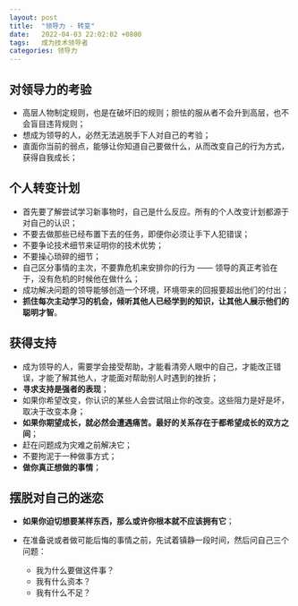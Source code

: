 ```yaml
---
layout: post
title:  "领导力 - 转变"
date:   2022-04-03 22:02:02 +0800
tags:   成为技术领导者
categories: 领导力
---
```


## 对领导力的考验

+ 高层人物制定规则，也是在破坏旧的规则；胆怯的服从者不会升到高层，也不会盲目违背规则；
+ 想成为领导的人，必然无法逃脱手下人对自己的考验；
+ 直面你当前的弱点，能够让你知道自己要做什么，从而改变自己的行为方式，获得自我成长；
  
## 个人转变计划

+ 首先要了解尝试学习新事物时，自己是什么反应。所有的个人改变计划都源于对自己的认识；
+ 不要去做那些已经布置下去的任务，即便你必须让手下人犯错误；
+ 不要争论技术细节来证明你的技术优势；
+ 不要操心琐碎的细节；
+ 自己区分事情的主次，不要靠危机来安排你的行为 —— 领导的真正考验在于，没有危机的时候他在做什么；
+ 成功解决问题的领导能够创造一个环境，环境带来的回报要超出他们的付出；
+ **抓住每次主动学习的机会，倾听其他人已经学到的知识，让其他人展示他们的聪明才智**。

## 获得支持

+ 成为领导的人，需要学会接受帮助，才能看清旁人眼中的自己，才能改正错误，才能了解其他人，才能面对帮助别人时遇到的挫折；
+ **寻求支持是强者的表现**；
+ 如果你希望改变，你认识的某些人会尝试阻止你的改变。这些阻力是好是坏，取决于改变本身；
+ **如果你期望成长，就必然会遭遇痛苦。最好的关系存在于都希望成长的双方之间**；
+ 赶在问题成为灾难之前解决它；
+ 不要拘泥于一种做事方式；
+ **做你真正想做的事情**；

## 摆脱对自己的迷恋

+ **如果你迫切想要某样东西，那么或许你根本就不应该拥有它**；
  
+ 在准备说或者做可能后悔的事情之前，先试着镇静一段时间，然后问自己三个问题：
  
  + 我为什么要做这件事？
  + 我有什么资本？
  + 我有什么不足？
